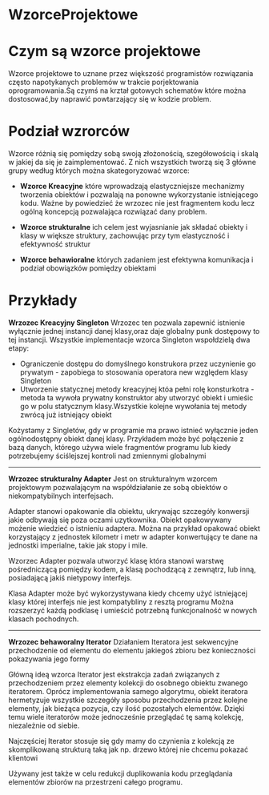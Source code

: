 # WzorceProjektowe
# Czym są wzorce projektowe
Wzorce projektowe to uznane przez większość programistów rozwiązania często napotykanych problemów w trakcie porjektowania oprogramowania.Są czymś na krztał gotowych schematów które można dostosować,by naprawić powtarzający się w kodzie problem.


# Podział wzrorców
Wzorce różnią się pomiędzy sobą swoją złożonością, szegółowością i skalą w jakiej da się je zaimplementować.
Z nich wszystkich tworzą się 3 główne grupy według których można skategoryzować wzorce:
* **Wzorce Kreacyjne** które wprowadzają elastyczniejsze mechanizmy tworzenia obiektów i pozwalają na ponowne wykorzystanie istniejącego kodu.
Ważne by powiedzieć że wrzozec nie jest fragmentem kodu lecz ogólną koncepcją pozwalająca rozwiązać dany problem.

* **Wzorce strukturalne** ich celem jest wyjasnianie jak składać obiekty i klasy w większe struktury, zachowując przy tym elastyczność i efektywność struktur

* **Wzorce behawioralne** których zadaniem jest efektywna komunikacja i podział obowiązków pomiędzy obiektami

# Przykłady
**Wrzozec Kreacyjny Singleton**
Wrzozec ten pozwala zapewnić istnienie wyłącznie jednej instancji danej klasy,oraz daje globalny punk dostępowy to tej instancji.
Wszystkie implementacje wzorca Singleton wspołdzielą dwa etapy:
* Ograniczenie dostępu do domyślnego konstrukora przez uczynienie go prywatym - zapobiega to stosowania operatora new względem klasy Singleton
* Utworzenie statycznej metody kreacyjnej któa pełni rolę konsturkotra - metoda ta wywoła prywatny konstruktor aby utworzyć obiekt i umieśic go w polu statycznym klasy.Wszystkie kolejne wywołania tej metody zwrócą już istniejący obiekt

 Kożystamy z Singletów, gdy w  programie ma prawo istnieć wyłącznie jeden ogólnodostępny obiekt danej klasy. Przykładem może być połączenie z bazą danych, którego używa wiele fragmentów programu lub kiedy potrzebujemy ściślejszej kontroli nad zmiennymi globalnymi

---------------------------------------------------------------------------------------------------------------------
**Wrzozec strukturalny Adapter**
Jest on strukturalnym wzorcem projektowym pozwalającym na współdziałanie ze sobą obiektów o niekompatybilnych interfejsach.

Adapter stanowi opakowanie dla obiektu, ukrywając szczegóły konwersji jakie odbywają się poza oczami uzytkownika. Obiekt opakowywany możenie wiedzieć o istnieniu adaptera. Można na przykład opakować obiekt korzystający z jednostek kilometr i metr w adapter konwertujący te dane na jednostki imperialne, takie jak stopy i mile.

Wzorzec Adapter pozwala utworzyć klasę która stanowi warstwę pośredniczącą pomiędzy kodem, a klasą pochodzącą z zewnątrz, lub inną, posiadającą jakiś nietypowy interfejs.

Klasa Adapter może być wykorzystywana kiedy chcemy użyć istniejącej klasy której interfejs nie jest kompatybliny z resztą programu
Można rozszerzyć każdą podklasę i umieścić potrzebną funkcjonalność w nowych klasach pochodnych.

-----------------------------------------------------------------------------------------------------------
**Wrzozec behaworalny Iterator**
Działaniem Iteratora jest sekwencyjne przechodzenie od elementu do elementu jakiegoś zbioru bez konieczności pokazywania jego formy

Główną ideą wzorca Iterator jest ekstrakcja zadań związanych z przechodzeniem przez elementy kolekcji do osobnego obiektu zwanego iteratorem.
Oprócz implementowania samego algorytmu, obiekt iteratora hermetyzuje wszystkie szczegóły sposobu przechodzenia przez kolejne elementy, jak bieżąca pozycja, czy ilość pozostałych elementów. Dzięki temu wiele iteratorów może jednocześnie przeglądać tę samą kolekcję, niezależnie od siebie.

Najczęściej Iterator stosuje się gdy mamy do czynienia z kolekcją ze skomplikowaną strukturą taką jak np. drzewo której nie chcemu pokazać klientowi

Używany jest także  w celu redukcji duplikowania kodu przeglądania elementów zbiorów na przestrzeni całego programu.




